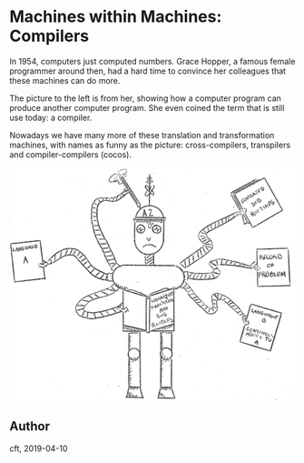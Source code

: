 # Machines within Machines: Compilers

In 1954, computers just computed numbers. Grace Hopper, a famous
female programmer around then, had a hard time to convince her
colleagues that these machines can do more.

The picture to the left is from her, showing how a computer program
can produce another computer program. She even coined the term that is
still use today: a compiler.

Nowadays we have many more of these translation and transformation
machines, with names as funny as the picture: cross-compilers,
transpilers and compiler-compilers (cocos).

![Grace Hopper's compiler robot](figures/image-1-112-compiler.png)

## Author
cft, 2019-04-10
